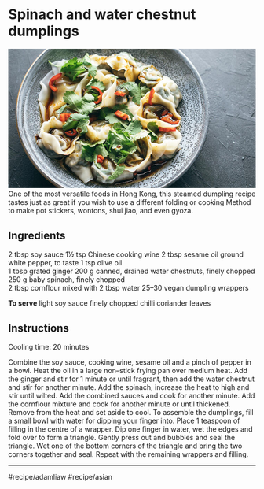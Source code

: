# Spinach and water chestnut dumplings
![](assets/6557a609490d359409d66bf1d6aae916.png)
One of the most versatile foods in Hong Kong, this steamed dumpling recipe tastes just as great if you wish to use a different folding or cooking Method to make pot stickers, wontons, shui jiao, and even gyoza.

## Ingredients

2 tbsp soy sauce
1½ tsp Chinese cooking wine
2 tbsp sesame oil
ground white pepper, to taste
1 tsp olive oil  
1 tbsp grated ginger
200 g canned, drained water chestnuts, finely chopped
250 g baby spinach, finely chopped  
2 tbsp cornflour mixed with 2 tbsp water
25–30 vegan dumpling wrappers

**To serve**
light soy sauce
finely chopped chilli
coriander leaves

## Instructions
Cooling time: 20 minutes

Combine the soy sauce, cooking wine, sesame oil and a pinch of pepper in a bowl.
Heat the oil in a large non–stick frying pan over medium heat. Add the ginger and stir for 1 minute or until fragrant, then add the water chestnut and stir for another minute. Add the spinach, increase the heat to high and stir until wilted. Add the combined sauces and cook for another minute. Add the cornflour mixture and cook for another minute or until thickened. Remove from the heat and set aside to cool.
To assemble the dumplings, fill a small bowl with water for dipping your finger into. Place 1 teaspoon of filling in the centre of a wrapper. Dip one finger in water, wet the edges and fold over to form a triangle. Gently press out and bubbles and seal the triangle. Wet one of the bottom corners of the triangle and bring the two corners together and seal. Repeat with the remaining wrappers and filling.
- - - -
#recipe/adamliaw #recipe/asian